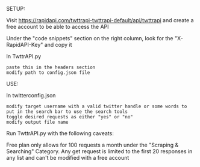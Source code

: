 SETUP:

Visit https://rapidapi.com/twttrapi-twttrapi-default/api/twttrapi and create a free account to be able to access the API

Under the "code snippets" section on the right column, look for the "X-RapidAPI-Key" and copy it

In TwttrAPI.py 

    paste this in the headers section
    modify path to config.json file

USE:

In twitterconfig.json 

    modify target username with a valid twitter handle or some words to put in the search bar to use the search tools
    toggle desired requests as either "yes" or "no"
    modify output file name

Run TwttrAPI.py with the following caveats: 

Free plan only allows for 100 requests a month under the "Scraping & Searching" Category. 
Any get request is limited to the first 20 responses in any list and can't be modified with a free account

